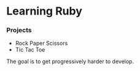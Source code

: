 # Learning Ruby
### Projects
   - Rock Paper Scissors
   - Tic Tac Toe

The goal is to get progressively harder to develop.